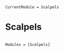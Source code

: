 ```@meta
CurrentModule = Scalpels
```

# Scalpels

```@index
```

```@autodocs
Modules = [Scalpels]
```
